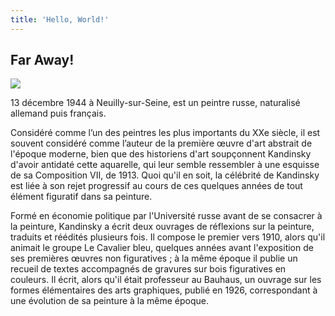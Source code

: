 ```yaml
---
title: 'Hello, World!'
---
```


## Far Away!

![](/tableaux/far_away.jpg)

13 décembre 1944 à Neuilly-sur-Seine, est un peintre russe, naturalisé allemand puis français.

Considéré comme l’un des peintres les plus importants du XXe siècle, il est souvent considéré comme l’auteur de la première œuvre d'art abstrait de l'époque moderne, bien que des historiens d'art soupçonnent Kandinsky d'avoir antidaté cette aquarelle, qui leur semble ressembler à une esquisse de sa Composition VII, de 1913. Quoi qu'il en soit, la célébrité de Kandinsky est liée à son rejet progressif au cours de ces quelques années de tout élément figuratif dans sa peinture.

Formé en économie politique par l'Université russe avant de se consacrer à la peinture, Kandinsky a écrit deux ouvrages de réflexions sur la peinture, traduits et réédités plusieurs fois. Il compose le premier vers 1910, alors qu'il animait le groupe Le Cavalier bleu, quelques années avant l'exposition de ses premières œuvres non figuratives ; à la même époque il publie un recueil de textes accompagnés de gravures sur bois figuratives en couleurs. Il écrit, alors qu'il était professeur au Bauhaus, un ouvrage sur les formes élémentaires des arts graphiques, publié en 1926, correspondant à une évolution de sa peinture à la même époque. 
